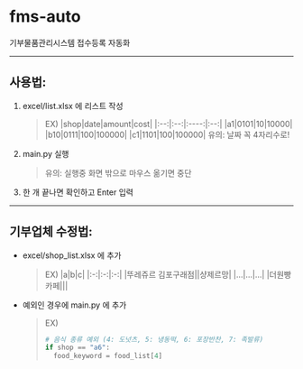 # fms-auto

기부물품관리시스템 접수등록 자동화

---

## 사용법:

1.  excel/list.xlsx 에 리스트 작성

    > EX)
    > |shop|date|amount|cost|
    > |:--:|:--:|:----:|:--:|
    > |a1|0101|10|10000|
    > |b10|0111|100|100000|
    > |c1|1101|100|100000|
    > 유의: 날짜 꼭 4자리수로!

2.  main.py 실행

    > 유의: 실행중 화면 밖으로 마우스 옮기면 중단

3.  한 개 끝나면 확인하고 Enter 입력

---

## 기부업체 수정법:

- excel/shop_list.xlsx 에 추가

  > EX)
  > |a|b|c|
  > |:-:|:-:|:-:|
  > |뚜레쥬르 김포구래점||샹제르망|
  > |...|...|...|
  > |더원빵카페|||

- 예외인 경우에 main.py 에 추가

  > EX)
  >
  > ```py
  > # 음식 종류 예외 (4: 도넛츠, 5: 냉동떡, 6: 포장반찬, 7: 족발류)
  > if shop == "a6":
  >   food_keyword = food_list[4]
  > ```
